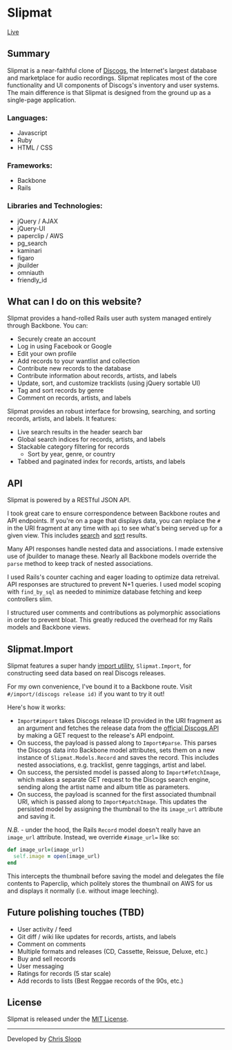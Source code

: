# Slipmat

[Live](http://slipmat.xyz)

## Summary

Slipmat is a near-faithful clone of [Discogs](http://discogs.com), the
Internet's largest database and marketplace for audio recordings. Slipmat
replicates most of the core functionality and UI components of Discogs's
inventory and user systems. The main difference is that Slipmat is designed
from the ground up as a single-page application.

### Languages:
- Javascript
- Ruby
- HTML / CSS

### Frameworks:
- Backbone
- Rails

### Libraries and Technologies:
- jQuery / AJAX
- jQuery-UI
- paperclip / AWS
- pg_search
- kaminari
- figaro
- jbuilder
- omniauth
- friendly_id

## What can I do on this website?

Slipmat provides a hand-rolled Rails user auth system managed entirely through
Backbone. You can:
- Securely create an account
- Log in using Facebook or Google
- Edit your own profile
- Add records to your wantlist and collection
- Contribute new records to the database
- Contribute information about records, artists, and labels
- Update, sort, and customize tracklists (using jQuery sortable UI)
- Tag and sort records by genre
- Comment on records, artists, and labels

Slipmat provides an robust interface for browsing, searching, and sorting
records, artists, and labels. It features:
- Live search results in the header search bar
- Global search indices for records, artists, and labels
- Stackable category filtering for records
  - Sort by year, genre, or country
- Tabbed and paginated index for records, artists, and labels

## API

Slipmat is powered by a RESTful JSON API.

I took great care to ensure correspondence between Backbone routes and API
endpoints. If you're on a page that displays data, you can replace the `#` in
the URI fragment at any time with `api` to see what's being served up for a
given view. This includes [search](http://slipmat.xyz/api/search?query=jackson)
and [sort](http://slipmat.xyz/api/records/search?genre=Electronic) results.

Many API responses handle nested data and associations. I made extensive use of
jbuilder to manage these. Nearly all Backbone models override the `parse` method
to keep track of nested associations.

I used Rails's counter caching and eager loading to optimize data retreival. API
responses are structured to prevent N+1 queries. I used model scoping with
`find_by_sql` as needed to minimize database fetching and keep controllers slim.

I structured user comments and contributions as polymorphic associations in
order to prevent bloat. This greatly reduced the overhead for my Rails models
and Backbone views.

## Slipmat.Import

Slipmat features a super handy [import
utility](app/assets/javascripts/utils/import.js), `Slipmat.Import`, for
constructing seed data based on real Discogs releases.

For my own convenience, I've bound it to a Backbone route. Visit
`#/import/(discogs release id)` if you want to try it out!

Here's how it works:

- `Import#import` takes Discogs release ID provided in the URI fragment as an
argument and fetches the release data from the [official Discogs
API](http://www.discogs.com/developers/) by making a GET request to the
release's API endpoint.
- On success, the payload is passed along to `Import#parse`. This parses the
Discogs data into Backbone model attributes, sets them on a new instance of
`Slipmat.Models.Record` and saves the record. This includes nested associations,
e.g. tracklist, genre taggings, artist and label.
- On success, the persisted model is passed along to `Import#fetchImage`, which
makes a separate GET request to the Discogs search engine, sending along the
artist name and album title as parameters.
- On success, the payload is scanned for the first associated thumbnail URI,
which is passed along to `Import#patchImage`. This updates the persisted model
by assigning the thumbnail to the its `image_url` attribute and saving it.

_N.B._ - under the hood, the Rails `Record` model doesn't really have an
`image_url` attribute. Instead, we override `#image_url=` like so:

```ruby
def image_url=(image_url)
  self.image = open(image_url)
end
```

This intercepts the thumbnail before saving the model and delegates the file
contents to Paperclip, which politely stores the thumbnail on AWS for us and
displays it normally (i.e. without image leeching).

## Future polishing touches (TBD)
- User activity / feed
- Git diff / wiki like updates for records, artists, and labels
- Comment on comments
- Multiple formats and releases (CD, Cassette, Reissue, Deluxe, etc.)
- Buy and sell records
- User messaging
- Ratings for records (5 star scale)
- Add records to lists (Best Reggae records of the 90s, etc.)

## License

Slipmat is released under the [MIT License](/LICENSE).

---
Developed by [Chris Sloop](http://chrissloop.com/)

